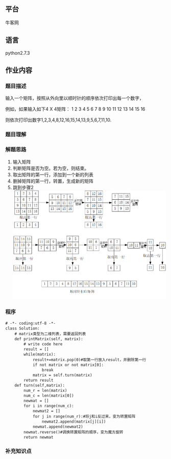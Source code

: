 ## 平台
牛客网

## 语言
python2.7.3

## 作业内容

### 题目描述
输入一个矩阵，按照从外向里以顺时针的顺序依次打印出每一个数字，

例如，如果输入如下4 X 4矩阵： 1 2 3 4 5 6 7 8 9 10 11 12 13 14 15 16 

则依次打印出数字1,2,3,4,8,12,16,15,14,13,9,5,6,7,11,10.



### 题目理解



### 解题思路
1. 输入矩阵
2. 判断矩阵是否为空。若为空，则结束。
3. 取出矩阵的第一行，添加到一个新的列表
4. 删掉矩阵的第一行，转置，生成新的矩阵
5. 跳到步骤2
![image](../../picture/work/顺时针打印矩阵.png)


### 程序

    # -*- coding:utf-8 -*-
    class Solution:
        # matrix类型为二维列表，需要返回列表
        def printMatrix(self, matrix):
            # write code here
            result = []
            while(matrix):
                result+=matrix.pop(0)#取第一行放入result，并删除第一行
                if not matrix or not matrix[0]:
                    break
                matrix = self.turn(matrix)
            return result
        def turn(self,matrix):
            num_r = len(matrix)
            num_c = len(matrix[0])
            newmat = []
            for i in range(num_c):
                newmat2 = []
                for j in range(num_r):#将j和i反过来，变为转置矩阵
                    newmat2.append(matrix[j][i])
                newmat.append(newmat2)
            newmat.reverse()#调换转置矩阵的顺序，变为魔方旋转
            return newmat

### 补充知识点
